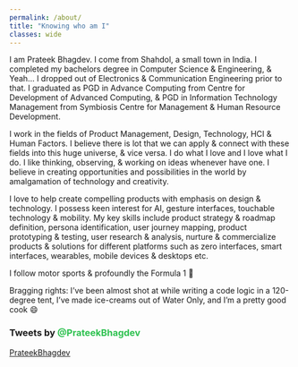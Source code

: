 ```yaml
---
permalink: /about/
title: "Knowing who am I"
classes: wide
---
```


I am Prateek Bhagdev. I come from Shahdol, a small town in India. I completed my bachelors degree in Computer Science & Engineering, & Yeah... I dropped out of Electronics & Communication Engineering prior to that. I graduated as PGD in Advance Computing from Centre for Development of Advanced Computing, & PGD in Information Technology Management from Symbiosis Centre for Management & Human Resource Development.

I work in the fields of Product Management, Design, Technology, HCI & Human Factors. I believe there is lot that we can apply & connect with these fields into this huge universe, & vice versa. I do what I love and I love what I do. I like thinking, observing, & working on ideas whenever have one. I believe in creating opportunities and possibilities in the world by amalgamation of technology and creativity.

I love to help create compelling products with emphasis on design & technology. I possess keen interest for AI, gesture interfaces, touchable technology & mobility. My key skills include product strategy & roadmap definition, persona identification, user journey mapping, product prototyping & testing, user research & analysis, nurture & commercialize products & solutions for different platforms such as zero interfaces, smart interfaces, wearables, mobile devices & desktops etc.

I follow motor sports & profoundly the Formula 1 :rocket:

Bragging rights: I’ve been almost shot at while writing a code logic in a 120-degree tent, I’ve made ice-creams out of Water Only, and I’m a pretty good cook :smile:

<h3>Tweets by <a href="https://twitter.com/PrateekBhagdev" style="text-decoration:none; color:#2DC14F">@PrateekBhagdev</a></h3>
<a class="twitter-grid" data-partner="tweetdeck" href="https://twitter.com/PrateekBhagdev/timelines/994638025958178816?ref_src=twsrc%5Etfw">PrateekBhagdev</a> <script async src="https://platform.twitter.com/widgets.js" charset="utf-8"></script
